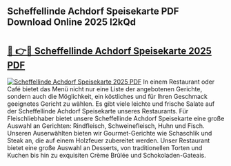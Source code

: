 ## Scheffellinde Achdorf Speisekarte PDF Download Online 2025 l2kQd

# <h2><a href="http://gc79yg8.nevu.top/?p=Scheffellinde+Achdorf+Speisekarte">🔗 👉🔴 Scheffellinde Achdorf Speisekarte 2025 PDF</a></h2>

[![Scheffellinde Achdorf Speisekarte 2025 PDF](https://i.imgur.com/dBaPXMq.png)](http://gc79yg8.nevu.top/?p=Scheffellinde+Achdorf+Speisekarte)
In einem Restaurant oder Café bietet das Menü nicht nur eine Liste der angebotenen Gerichte, sondern auch die Möglichkeit, ein köstliches und für Ihren Geschmack geeignetes Gericht zu wählen. Es gibt viele leichte und frische Salate auf der Scheffellinde Achdorf Speisekarte unseres Restaurants. Für Fleischliebhaber bietet unsere Scheffellinde Achdorf Speisekarte eine große Auswahl an Gerichten: Rindfleisch, Schweinefleisch, Huhn und Fisch. Unseren Auserwählten bieten wir Gourmet-Gerichte wie Schaschlik und Steak an, die auf einem Holzfeuer zubereitet werden. Unser Restaurant bietet eine große Auswahl an Desserts, von traditionellen Torten und Kuchen bis hin zu exquisiten Crème Brûlée und Schokoladen-Gateais.
